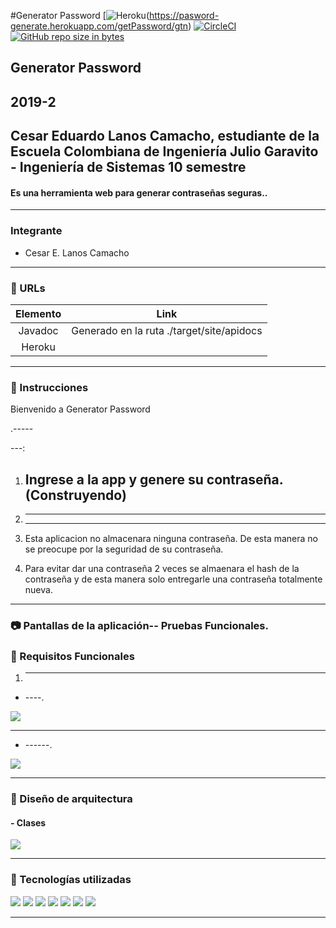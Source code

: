 #Generator Password
[![Heroku](https://wmpics.pics/di-D9YP.png)(https://pasword-generate.herokuapp.com/getPassword/gtn)
[![CircleCI](https://app.circleci.com/pipelines/github/personal-2020/GeneratePasword.svg?style=svg)](https://app.circleci.com/pipelines/github/personal-2020/GeneratePasword)
[![GitHub repo size in bytes](https://img.shields.io/github/repo-size/badges/shields.svg)](https://github.com/Arsw2019-1/ProyectoARSW20191)

## Generator Password<br/>
## 2019-2<br/>
##  Cesar Eduardo Lanos Camacho, estudiante de la Escuela Colombiana de Ingeniería Julio Garavito - Ingeniería de Sistemas 10 semestre
#### Es una herramienta web para generar contraseñas seguras..


---
### Integrante
- Cesar E. Lanos Camacho

---
### :link: URLs
| Elemento | Link |
|:-------------------------------------:|:----------------------------------------------------------------------------------------------------:|
| Javadoc | Generado en la ruta ./target/site/apidocs |
| Heroku |  | 
---
### :book: Instrucciones

Bienvenido a Generator Password

.-----


---:
 
1. Ingrese a la app y genere su contraseña. (Construyendo)
    -----
2.  ---
   

    ---
3. Esta aplicacion no almacenara ninguna contraseña. De esta manera no se preocupe por la seguridad de su contraseña.
4. Para evitar dar una contraseña 2 veces se almaenara el hash de la contraseña y de esta manera solo entregarle una contraseña totalmente nueva. 


---

### :camera: Pantallas de la aplicación-- Pruebas Funcionales.

### :book: Requisitos Funcionales


1. ----
- ----.

![](img/.png)

---

- ------.

![](img/.png)

---


### :triangular_ruler: Diseño de arquitectura 
#### - Clases
![](img/DiagramaClases.png)


---
### :wrench: Tecnologías utilizadas
[![](img/Java-Logo.png)](https://www.java.com/)
[![](img/html_css_js.png)](https://blog.hubspot.com/marketing/web-design-html-css-javascript)
[![](img/axios.png)](https://github.com/axios/axios)
[![](img/Spring-Logo.png)](https://spring.io/)
[![](img/astahLogo.png)](http://astah.net/)
[![](img/cover-heroku.png)](https://www.heroku.com/)
[![](img/git-githubLogo.jpg)](https://github.com/)

---

